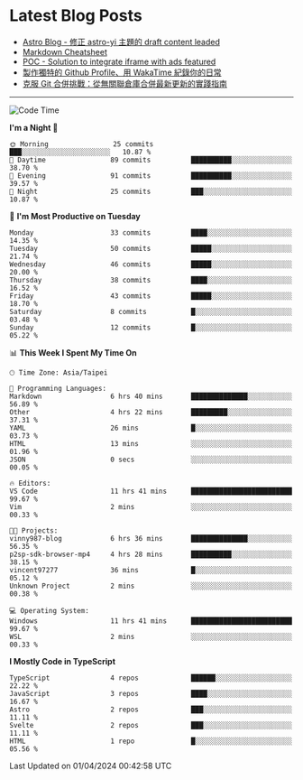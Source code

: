 # Latest Blog Posts
<!-- BLOG-POST-LIST:START -->
- [Astro Blog - 修正 astro-yi 主題的 draft content leaded](https://blog.vinny987.xyz/blog/2024/astro-blog-fixed-the-issue-of-draft-content-leakage-in-the-astro-yi-theme/)
- [Markdown Cheatsheet](https://blog.vinny987.xyz/blog/2024/markdown-cheatsheet/)
- [POC - Solution to integrate iframe with ads featured](https://blog.vinny987.xyz/blog/2024/poc-solution-to-integrate-iframe-with-ads-featured/)
- [製作獨特的 Github Profile、用 WakaTime 紀錄你的日常](https://blog.vinny987.xyz/blog/2024/create-a-unique-github-profile-and-track-your-daily-activities-with-wakatime/)
- [克服 Git 合併挑戰：從無關聯倉庫合併最新更新的實踐指南](https://blog.vinny987.xyz/blog/2024/overcoming-git-merge-challenges-a-practical-guide-to-merging-updates-from-unrelated-repositories/)
<!-- BLOG-POST-LIST:END -->

---

<!--START_SECTION:waka-->
![Code Time](http://img.shields.io/badge/Code%20Time-11%20hrs%2031%20mins-blue)

**I'm a Night 🦉** 

```text
🌞 Morning                25 commits          ███░░░░░░░░░░░░░░░░░░░░░░   10.87 % 
🌆 Daytime                89 commits          ██████████░░░░░░░░░░░░░░░   38.70 % 
🌃 Evening                91 commits          ██████████░░░░░░░░░░░░░░░   39.57 % 
🌙 Night                  25 commits          ███░░░░░░░░░░░░░░░░░░░░░░   10.87 % 
```
📅 **I'm Most Productive on Tuesday** 

```text
Monday                   33 commits          ████░░░░░░░░░░░░░░░░░░░░░   14.35 % 
Tuesday                  50 commits          █████░░░░░░░░░░░░░░░░░░░░   21.74 % 
Wednesday                46 commits          █████░░░░░░░░░░░░░░░░░░░░   20.00 % 
Thursday                 38 commits          ████░░░░░░░░░░░░░░░░░░░░░   16.52 % 
Friday                   43 commits          █████░░░░░░░░░░░░░░░░░░░░   18.70 % 
Saturday                 8 commits           █░░░░░░░░░░░░░░░░░░░░░░░░   03.48 % 
Sunday                   12 commits          █░░░░░░░░░░░░░░░░░░░░░░░░   05.22 % 
```


📊 **This Week I Spent My Time On** 

```text
🕑︎ Time Zone: Asia/Taipei

💬 Programming Languages: 
Markdown                 6 hrs 40 mins       ██████████████░░░░░░░░░░░   56.89 % 
Other                    4 hrs 22 mins       █████████░░░░░░░░░░░░░░░░   37.31 % 
YAML                     26 mins             █░░░░░░░░░░░░░░░░░░░░░░░░   03.73 % 
HTML                     13 mins             ░░░░░░░░░░░░░░░░░░░░░░░░░   01.96 % 
JSON                     0 secs              ░░░░░░░░░░░░░░░░░░░░░░░░░   00.05 % 

🔥 Editors: 
VS Code                  11 hrs 41 mins      █████████████████████████   99.67 % 
Vim                      2 mins              ░░░░░░░░░░░░░░░░░░░░░░░░░   00.33 % 

🐱‍💻 Projects: 
vinny987-blog            6 hrs 36 mins       ██████████████░░░░░░░░░░░   56.35 % 
p2sp-sdk-browser-mp4     4 hrs 28 mins       ██████████░░░░░░░░░░░░░░░   38.15 % 
vincent97277             36 mins             █░░░░░░░░░░░░░░░░░░░░░░░░   05.12 % 
Unknown Project          2 mins              ░░░░░░░░░░░░░░░░░░░░░░░░░   00.38 % 

💻 Operating System: 
Windows                  11 hrs 41 mins      █████████████████████████   99.67 % 
WSL                      2 mins              ░░░░░░░░░░░░░░░░░░░░░░░░░   00.33 % 
```

**I Mostly Code in TypeScript** 

```text
TypeScript               4 repos             ██████░░░░░░░░░░░░░░░░░░░   22.22 % 
JavaScript               3 repos             ████░░░░░░░░░░░░░░░░░░░░░   16.67 % 
Astro                    2 repos             ███░░░░░░░░░░░░░░░░░░░░░░   11.11 % 
Svelte                   2 repos             ███░░░░░░░░░░░░░░░░░░░░░░   11.11 % 
HTML                     1 repo              █░░░░░░░░░░░░░░░░░░░░░░░░   05.56 % 
```




 Last Updated on 01/04/2024 00:42:58 UTC
<!--END_SECTION:waka-->

<!--
**vincent97277/vincent97277** is a ✨ _special_ ✨ repository because its `README.md` (this file) appears on your GitHub profile.

Here are some ideas to get you started:

- 🔭 I’m currently working on ...
- 🌱 I’m currently learning ...
- 👯 I’m looking to collaborate on ...
- 🤔 I’m looking for help with ...
- 💬 Ask me about ...
- 📫 How to reach me: ...
- 😄 Pronouns: ...
- ⚡ Fun fact: ...
-->
